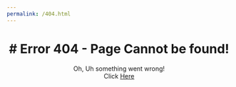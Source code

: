 ```yaml
---
permalink: /404.html
---
```

<h1 align="center"># Error 404 - Page Cannot be found!</h1>
<p align="center">
Oh, Uh something went wrong!
<br>
Click <a href src="https://techcentreuk.github.io/JavascriptCalculator/">Here</a>
</p>
